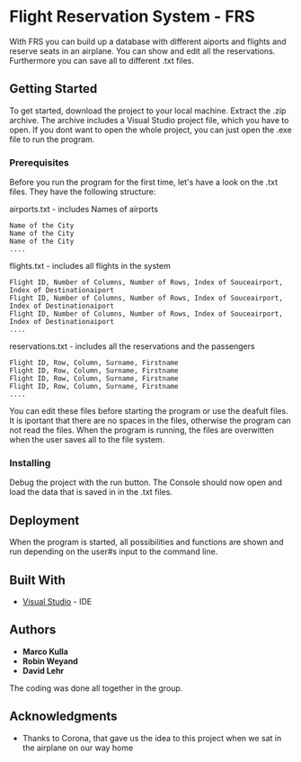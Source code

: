 # Flight Reservation System - FRS

With FRS you can build up a database with different aiports and flights and reserve seats in an airplane. You can show and edit all the reservations. Furthermore you can save all to different .txt files.

## Getting Started

To get started, download the project to your local machine. Extract the .zip archive. The archive includes a Visual Studio project file, which you have to open. If you dont want to open the whole project, you can just open the .exe file to run the program.

### Prerequisites

Before you run the program for the first time, let's have a look on the .txt files. They have the following structure:

airports.txt - includes Names of airports
```
Name of the City
Name of the City
Name of the City
....
```

flights.txt - includes all flights in the system
```
Flight ID, Number of Columns, Number of Rows, Index of Souceairport, Index of Destinationaiport
Flight ID, Number of Columns, Number of Rows, Index of Souceairport, Index of Destinationaiport
Flight ID, Number of Columns, Number of Rows, Index of Souceairport, Index of Destinationaiport
....
```

reservations.txt - includes all the reservations and the passengers
```
Flight ID, Row, Column, Surname, Firstname
Flight ID, Row, Column, Surname, Firstname
Flight ID, Row, Column, Surname, Firstname
Flight ID, Row, Column, Surname, Firstname
....
```

You can edit these files before starting the program or use the deafult files. It is iportant that there are no spaces in the files, otherwise the program can not read the files. When the program is running, the files are overwitten when the user saves all to the file system.

### Installing

Debug the project with the run button. The Console should now open and load the data that is saved in in the .txt files. 

## Deployment

When the program is started, all possibilities and functions are shown and run depending on the user#s input to the command line.

## Built With

* [Visual Studio](https://visualstudio.microsoft.com/) - IDE


## Authors

* **Marco Kulla**  
* **Robin Weyand** 
* **David Lehr** 

The coding was done all together in the group.

## Acknowledgments

* Thanks to Corona, that gave us the idea to this project when we sat in the airplane on our way home


